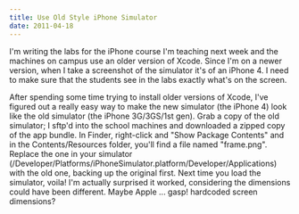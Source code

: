 ```yaml
---
title: Use Old Style iPhone Simulator
date: 2011-04-18
---
```


I'm writing the labs for the iPhone course I'm teaching next week and the machines on campus use an older version of Xcode. Since I'm on a newer version, when I take a screenshot of the simulator it's of an iPhone 4. I need to make sure that the students see in the labs exactly what's on the screen.

After spending some time trying to install older versions of Xcode, I've figured out a really easy way to make the new simulator (the iPhone 4) look like the old simulator (the iPhone 3G/3GS/1st gen). Grab a copy of the old simulator; I sftp'd into the school machines and downloaded a zipped copy of the app bundle. In Finder, right-click and "Show Package Contents" and in the Contents/Resources folder, you'll find a file named "frame.png". Replace the one in your simulator (/Developer/Platforms/iPhoneSimulator.platform/Developer/Applications) with the old one, backing up the original first. Next time you load the simulator, voila! I'm actually surprised it worked, considering the dimensions could have been different. Maybe Apple ... gasp! hardcoded screen dimensions?
